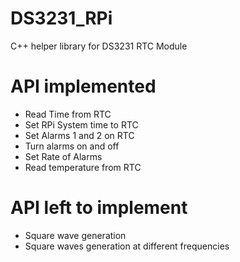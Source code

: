 # DS3231_RPi
C++ helper library for DS3231 RTC Module

# API implemented
- Read Time from RTC
- Set RPi System time to RTC
- Set Alarms 1 and 2 on RTC
- Turn alarms on and off
- Set Rate of Alarms
- Read temperature from RTC

# API left to implement
- Square wave generation
- Square waves generation at different frequencies